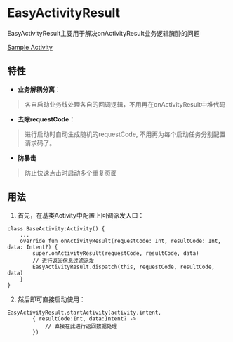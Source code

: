 # EasyActivityResult

EasyActivityResult主要用于解决onActivityResult业务逻辑臃肿的问题

[Sample Activity](../app/src/main/java/com/haoge/sample/easyandroid/activities/EasyResultActivity.kt)

## 特性

- **业务解耦分离**：
> 各自启动业务线处理各自的回调逻辑，不用再在onActivityResult中堆代码
- **去除requestCode**：
> 进行启动时自动生成随机的requestCode, 不用再为每个启动任务分别配置请求码了。
- **防暴击**
> 防止快速点击时启动多个重复页面

## 用法

1. 首先，在基类Activity中配置上回调派发入口：

```
class BaseActivity:Activity() {
    ...
    override fun onActivityResult(requestCode: Int, resultCode: Int, data: Intent?) {
        super.onActivityResult(requestCode, resultCode, data)
        // 进行返回信息过滤派发
        EasyActivityResult.dispatch(this, requestCode, resultCode, data)
    }
}
```

2. 然后即可直接启动使用：

```
EasyActivityResult.startActivity(activity,intent,
        { resultCode:Int, data:Intent? ->
            // 直接在此进行返回数据处理
        })
```